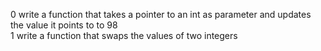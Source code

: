 0 write a function that takes a pointer to an int as parameter and updates the value it points to to 98  
1 write a function that swaps the values of two integers  
